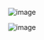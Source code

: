 ![image](https://github.com/user-attachments/assets/26d522fe-4307-431b-8b63-61d6cb696604)

![image](https://github.com/user-attachments/assets/99c8daf4-30b6-49d8-bb85-d56a8f37142c)
